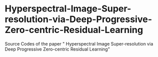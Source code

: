 # Hyperspectral-Image-Super-resolution-via-Deep-Progressive-Zero-centric-Residual-Learning
Source Codes of the paper " Hyperspectral Image Super-resolution via Deep Progressive Zero-centric Residual Learning"
